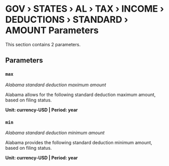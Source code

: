 # GOV › STATES › AL › TAX › INCOME › DEDUCTIONS › STANDARD › AMOUNT Parameters

This section contains 2 parameters.

## Parameters

### `max`
*Alabama standard deduction maximum amount*

Alabama allows for the following standard deduction maximum amount, based on filing status.

**Unit: currency-USD | Period: year**


### `min`
*Alabama standard deduction minimum amount*

Alabama provides the following standard deduction minimum amount, based on filing status.

**Unit: currency-USD | Period: year**

